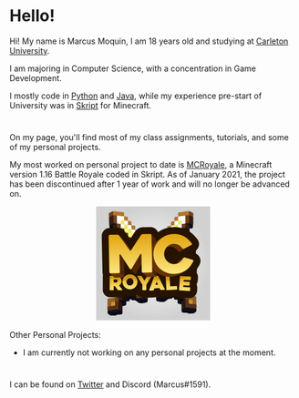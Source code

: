 # Hello!
Hi! My name is Marcus Moquin, I am 18 years old and studying at [Carleton University](https://carleton.ca/). 

I am majoring in Computer Science, with a concentration in Game Development.

I mostly code in [Python](https://www.python.org/) and [Java](https://www.java.com/en/), while my experience pre-start of University was in [Skript](https://github.com/SkriptLang/Skript) for Minecraft.
#

On my page, you'll find most of my class assignments, tutorials, and some of my personal projects.

My most worked on personal project to date is [MCRoyale](https://twitter.com/MCRoyaleNetwork), a Minecraft version 1.16 Battle Royale coded in Skript. As of January 2021, the project has been discontinued after 1 year of work and will no longer be advanced on.

<p align="center">
  <img width="200" src="https://github.com/MrcsM/MrcsM/blob/main/NotComplete.png?raw=true">
</p>

Other Personal Projects:
 - I am currently not working on any personal projects at the moment.

#

I can be found on [Twitter](https://twitter.com/MrcsTwitt) and Discord (Marcus#1591).
#
